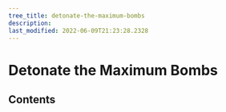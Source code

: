 ```yaml
---
tree_title: detonate-the-maximum-bombs
description: 
last_modified: 2022-06-09T21:23:28.2328
---
```


# Detonate the Maximum Bombs

## Contents
